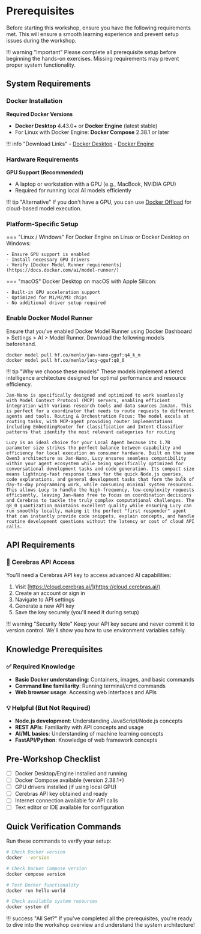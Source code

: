 # Prerequisites

Before starting this workshop, ensure you have the following requirements met. This will ensure a smooth learning experience and prevent setup issues during the workshop.

!!! warning "Important"
    Please complete all prerequisite setup before beginning the hands-on exercises. Missing requirements may prevent proper system functionality.

## System Requirements

### Docker Installation

**Required Docker Versions**

- **Docker Desktop** 4.43.0+ or **Docker Engine** (latest stable)
- For Linux with Docker Engine: **Docker Compose** 2.38.1 or later

!!! info "Download Links"
    - [Docker Desktop](https://www.docker.com/products/docker-desktop/)
    - [Docker Engine](https://docs.docker.com/engine/)

### Hardware Requirements

**GPU Support (Recommended)**

- A laptop or workstation with a GPU (e.g., MacBook, NVIDIA GPU)
- Required for running local AI models efficiently

!!! tip "Alternative"
    If you don't have a GPU, you can use [Docker Offload](https://www.docker.com/products/docker-offload/) for cloud-based model execution.

### Platform-Specific Setup

=== "Linux / Windows"
    For Docker Engine on Linux or Docker Desktop on Windows:
    
    - Ensure GPU support is enabled
    - Install necessary GPU drivers  
    - Verify [Docker Model Runner requirements](https://docs.docker.com/ai/model-runner/)

=== "macOS"
    Docker Desktop on macOS with Apple Silicon:
    
    - Built-in GPU acceleration support
    - Optimized for M1/M2/M3 chips
    - No additional driver setup required

### Enable Docker Model Runner

Ensure that you've enabled Docker Model Runner using Docker Dashboard > Settings > AI > Model Runner. Download the following models beforehand.

```
docker model pull hf.co/menlo/jan-nano-gguf:q4_k_m
docker model pull hf.co/menlo/lucy-gguf:q8_0
```

!!! tip "Why we choose these models"
    These models implement a tiered intelligence architecture designed for optimal performance and resource efficiency.
    
    Jan-Nano is specifically designed and optimized to work seamlessly with Model Context Protocol (MCP) servers, enabling efficient   integration with various research tools and data sources JanJan. This is perfect for a coordinator that needs to route requests to different agents and tools. Routing & Orchestration Focus: The model excels at routing tasks, with MCP-agent providing router implementations including EmbeddingRouter for classification and Intent Classifier patterns that identify the most relevant categories for routing

    Lucy is an ideal choice for your Local Agent because its 1.7B parameter size strikes the perfect balance between capability and efficiency for local execution on consumer hardware. Built on the same Qwen3 architecture as Jan-Nano, Lucy ensures seamless compatibility within your agent ecosystem while being specifically optimized for conversational development tasks and code generation. Its compact size means lightning-fast response times for the quick Node.js queries, code explanations, and general development tasks that form the bulk of day-to-day programming work, while consuming minimal system resources. This allows Lucy to handle the high-frequency, low-complexity requests efficiently, leaving Jan-Nano free to focus on coordination decisions and Cerebras to tackle the truly complex computational challenges. The q8_0 quantization maintains excellent quality while ensuring Lucy can run smoothly locally, making it the perfect "first responder" agent that can instantly provide code snippets, explain concepts, and handle routine development questions without the latency or cost of cloud API calls.

## API Requirements

### 🧠 Cerebras API Access

You'll need a Cerebras API key to access advanced AI capabilities:

1. Visit [https://cloud.cerebras.ai/](https://cloud.cerebras.ai/)
2. Create an account or sign in
3. Navigate to API settings
4. Generate a new API key
5. Save the key securely (you'll need it during setup)

!!! warning "Security Note"
    Keep your API key secure and never commit it to version control. We'll show you how to use environment variables safely.

## Knowledge Prerequisites

### ✅ Required Knowledge

- **Basic Docker understanding**: Containers, images, and basic commands
- **Command line familiarity**: Running terminal/cmd commands  
- **Web browser usage**: Accessing web interfaces and APIs

### 💡 Helpful (But Not Required)

- **Node.js development**: Understanding JavaScript/Node.js concepts
- **REST APIs**: Familiarity with API concepts and usage
- **AI/ML basics**: Understanding of machine learning concepts
- **FastAPI/Python**: Knowledge of web framework concepts

## Pre-Workshop Checklist

- [ ] Docker Desktop/Engine installed and running
- [ ] Docker Compose available (version 2.38.1+)
- [ ] GPU drivers installed (if using local GPU)
- [ ] Cerebras API key obtained and ready
- [ ] Internet connection available for API calls
- [ ] Text editor or IDE available for configuration

## Quick Verification Commands

Run these commands to verify your setup:

```bash
# Check Docker version
docker --version

# Check Docker Compose version  
docker compose version

# Test Docker functionality
docker run hello-world

# Check available system resources
docker system df
```

!!! success "All Set?"
    If you've completed all the prerequisites, you're ready to dive into the workshop overview and understand the system architecture!
